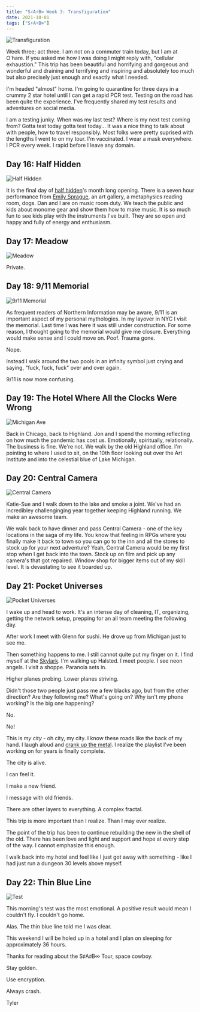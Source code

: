 ```yaml
---
title: "S♯A♯B∞ Week 3: Transfiguration"
date: 2021-10-01
tags: ["S♯A♯B∞"]
---
```


![Transfiguration](/images/sab-transfiguration.jpg)

Week three; act three. I am not on a commuter train today, but I am at O'hare. If you asked me how I was doing I might reply with, "cellular exhaustion." This trip has been beautiful and horrifying and gorgeous and wonderful and draining and terrifying and inspiring and absolutely too much but also precisely just enough and exactly what I needed.

I'm headed "almost" home. I'm going to quarantine for three days in a crummy 2 star hotel until I can get a rapid PCR test. Testing on the road has been quite the experience. I've frequently shared my test results and adventures on social media.

I am a testing junky. When was my last test? Where is my next test coming from? Gotta test today gotta test today... It was a nice thing to talk about with people, how to travel responsibly. Most folks were pretty suprised with the lengths I went to on my tour. I'm vaccinated. I wear a mask everywhere. I PCR every week. I rapid before I leave any domain.

## Day 16: Half Hidden

![Half Hidden](/images/sab-hidden.jpg)

It is the final day of [half hidden](https://halfhidden.co)'s month long opening. There is a seven hour performance from [Emily Sprague](https://mlesprg.info/), an art gallery, a metaphysics reading room, dogs. Dan and I are on music room duty. We teach the public and kids about monome gear and show them how to make music. It is so much fun to see kids play with the instruments I've built. They are so open and happy and fully of energy and enthusiasm.

## Day 17: Meadow

![Meadow](/images/sab-meadow.jpg)

Private.

## Day 18: 9/11 Memorial

![9/11 Memorial](/images/sab-memorial.jpg)

As frequent readers of Northern Information may be aware, 9/11 is an important aspect of my personal mythologies. In my layover in NYC I visit the memorial. Last time I was here it was still under construction. For some reason, I thought going to the memorial would give me closure. Everything would make sense and I could move on. Poof. Trauma gone.

Nope.

Instead I walk around the two pools in an infinity symbol just crying and saying, "fuck, fuck, fuck" over and over again.

9/11 is now more confusing.

## Day 19: The Hotel Where All the Clocks Were Wrong

![Michigan Ave](/images/sab-michigan.jpg)

Back in Chicago, back to Highland. Jon and I spend the morning reflecting on how much the pandemic has cost us. Emotionally, spiritually, relationally. The business is fine. We're not. We walk by the old Highland office. I'm pointing to where I used to sit, on the 10th floor looking out over the Art Institute and into the celestial blue of Lake Michigan.

## Day 20: Central Camera

![Central Camera](/images/sab-central.jpg)

Katie-Sue and I walk down to the lake and smoke a joint. We've had an incredibley challenginging year together keeping Highland running. We make an awesome team.

We walk back to have dinner and pass Central Camera - one of the key locations in the saga of my life. You know that feeling in RPGs where you finally make it back to town so you can go to the inn and all the stores to stock up for your next adventure? Yeah, Central Camera would be my first stop when I get back into the town. Stock up on film and pick up any camera's that got repaired. Window shop for bigger items out of my skill level. It is devastating to see it boarded up.

## Day 21: Pocket Universes

![Pocket Universes](/images/sab-pocket.jpg)

I wake up and head to work. It's an intense day of cleaning, IT, organizing, getting the network setup, prepping for an all team meeting the following day.

After work I meet with Glenn for sushi. He drove up from Michigan just to see me.

Then something happens to me. I still cannot quite put my finger on it. I find myself at the [Skylark](http://www.skylarkchicago.com/). I'm walking up Halsted. I meet people. I see neon angels. I visit a shoppe. Paranoia sets in.

Higher planes probing. Lower planes striving.

Didn't those two people just pass me a few blacks ago, but from the other direction? Are they following me? What's going on? Why isn't my phone working? Is the big one happening?

No.

No!

This is _my city_ - oh city, my city. I know these roads like the back of my hand. I laugh aloud and [crank up the metal](https://open.spotify.com/playlist/1B6vT0iyiEeQtH0VNgxiPw?si=ac2538e2011145c0). I realize the playlist I've been working on for years is finally complete.

The city is alive.

I can feel it.

I make a new friend.

I message with old friends.

There are other layers to everything. A complex fractal.

This trip is more important than I realize. Than I may ever realize.

The point of the trip has been to continue rebuilding the new in the shell of the old. There has been love and light and support and hope at every step of the way. I cannot emphasize this enough.

I walk back into my hotel and feel like I just got away with something - like I had just run a dungeon 30 levels above myself.

## Day 22: Thin Blue Line

![Test](/images/sab-test.jpg)

This morning's test was the most emotional. A positive result would mean I couldn't fly. I couldn't go home.

Alas. The thin blue line told me I was clear.

This weekend I will be holed up in a hotel and I plan on sleeping for approximately 36 hours.

Thanks for reading about the S♯A♯B∞ Tour, space cowboy.

Stay golden.

Use encryption.

Always crash.

Tyler
